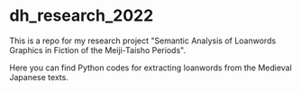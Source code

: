 # dh_research_2022

This is a repo for my research project "Semantic Analysis of Loanwords Graphics in Fiction of the Meiji-Taisho Periods".

Here you can find Python codes for extracting loanwords from the Medieval Japanese texts.


